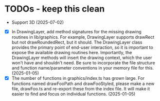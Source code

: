 # TODOs - keep this clean

- Support 3D (2025-07-02)
- [x] In DrawingLayer, add method signatures for the missing drawing routines in lib/graphics. For example, DrawingLayer supports drawRect but not drawRoundedRect, but it should. The DrawingLayer class provides the primary point of end-user interaction, so it is important to expose the available drawing routines here. Importantly, the DrawingLayer methods will insert the drawing context, which the user won't have and shouldn't need. Be sure to incorporate the file structure and function name/parameter conventions in your memory file for this. (2025-01-05)
- [x] The number of functions in graphics/index.ts has grown large. For functions named drawFooPath and drawFooStyled, please make a new file, drawFoo.ts and re-export these from the index file. It will make it easier to find and focus on individual functions. (2025-01-05)

